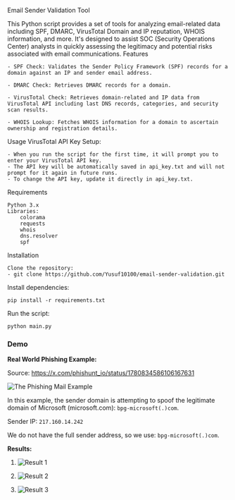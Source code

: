 Email Sender Validation Tool

This Python script provides a set of tools for analyzing email-related data including SPF, DMARC, VirusTotal Domain and IP reputation, WHOIS information, and more. It's designed to assist SOC (Security Operations Center) analysts in quickly assessing the legitimacy and potential risks associated with email communications.
Features

    - SPF Check: Validates the Sender Policy Framework (SPF) records for a domain against an IP and sender email address.

    - DMARC Check: Retrieves DMARC records for a domain.

    - VirusTotal Check: Retrieves domain-related and IP data from VirusTotal API including last DNS records, categories, and security scan results.

    - WHOIS Lookup: Fetches WHOIS information for a domain to ascertain ownership and registration details.

Usage
VirusTotal API Key Setup:

    - When you run the script for the first time, it will prompt you to enter your VirusTotal API key.
    - The API key will be automatically saved in api_key.txt and will not prompt for it again in future runs.
    - To change the API key, update it directly in api_key.txt.

Requirements

    Python 3.x
    Libraries:
        colorama
        requests
        whois
        dns.resolver
        spf
        
Installation

    Clone the repository: 
    - git clone https://github.com/Yusuf10100/email-sender-validation.git


Install dependencies:

    pip install -r requirements.txt

Run the script:

    python main.py

### Demo

**Real World Phishing Example:**

Source: https://x.com/phishunt_io/status/1780834586106167631

![The Phishing Mail Example](https://github.com/Yusuf10100/email-sender-validation/raw/main/images/phishing%20example.png)

In this example, the sender domain is attempting to spoof the legitimate domain of Microsoft (microsoft.com): `bpg-microsoft(.)com`.

Sender IP: `217.160.14.242`

We do not have the full sender address, so we use: `bpg-microsoft(.)com`.

**Results:**

1. ![Result 1](https://github.com/Yusuf10100/email-sender-validation/raw/main/images/1.png)

2. ![Result 2](https://github.com/Yusuf10100/email-sender-validation/raw/main/images/2.png)

3. ![Result 3](https://github.com/Yusuf10100/email-sender-validation/raw/main/images/3.png)


